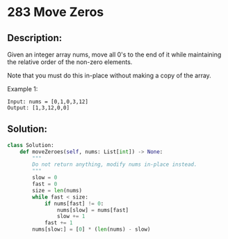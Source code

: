 # 283 Move Zeros

## Description:
Given an integer array nums, move all 0's to the end of it while maintaining the relative order of the non-zero elements.

Note that you must do this in-place without making a copy of the array.

Example 1:

```
Input: nums = [0,1,0,3,12]
Output: [1,3,12,0,0]
```

## Solution:
```py
class Solution:
    def moveZeroes(self, nums: List[int]) -> None:
        """
        Do not return anything, modify nums in-place instead.
        """
        slow = 0
        fast = 0
        size = len(nums)
        while fast < size:
            if nums[fast] != 0:
                nums[slow] = nums[fast]
                slow += 1
            fast += 1
        nums[slow:] = [0] * (len(nums) - slow)
```